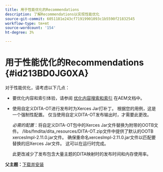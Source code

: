 ```yaml
---
title: 用于性能优化的Recommendations
description: 了解Recommendations以实现性能优化
source-git-commit: 6051181e243cf71919901093c1b5590f21832545
workflow-type: tm+mt
source-wordcount: '154'
ht-degree: 3%

---
```



# 用于性能优化的Recommendations {#id213BD0JG0XA}

对于性能优化，请考虑以下几点：

- 要优化内容和索引体验，请参阅 [优化内容搜索和索引](https://experienceleague.adobe.com/docs/experience-manager-cloud-service/operations/indexing.html) 在AEM文档中。

- 使用自定义DITA-OT进行发布时为Xerces Jar打补丁。 根据您的用例，这是一个强制性配置。 仅当使用自定义DITA-OT发布输出时，才需要此更改。

  *必需的配置*：将自定义DITA-OT包中的Xerces Jar文件替换为附带的OOTB文件。 /libs/fmdita/dita\_resources/DITA-OT.zip文件中提供了默认的OOTB xercesImpl-2.11.0.jar文件。 确保重命名xercesImpl-2.11.0.jar文件以匹配要替换的旧Xerces Jar文件。 这可以在运行时完成。

  此更改减少了发布包含大量主题的DITA映射时的发布时间和内存使用率。


**父主题：**[&#x200B;下载并安装](download-install.md)

